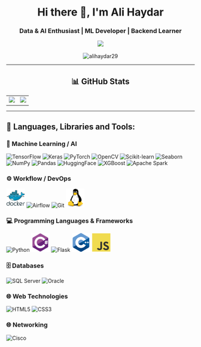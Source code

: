 <h1 align="center">Hi there 👋, I'm Ali Haydar</h1>
<h3 align="center">Data & AI Enthusiast | ML Developer | Backend Learner</h3>

<p align="center">
  <img src="https://media.giphy.com/media/hvRJCLFzcasrR4ia7z/giphy.gif" width="40"/>
</p>

<p align="center">
  <img src="https://komarev.com/ghpvc/?username=alihaydar29&label=Profile%20views&color=0e75b6&style=flat" alt="alihaydar29" />
</p>

---

<h2 align="center">📊 GitHub Stats</h2>

<table align="center">
  <tr>
    <td align="center">
      <img src="https://github-readme-stats.vercel.app/api?username=alihaydar29&show_icons=true&count_private=true&hide=contribs,issues&theme=default" width="520" />
    </td>
    <td align="center">
      <img src="https://github-readme-stats.vercel.app/api/top-langs/?username=alihaydar29&layout=compact&hide=html,css&theme=default" width="420" />
    </td>
  </tr>
</table>



---



<!-- 🚀 Skills Section -->
<h2 align="left">🚀 Languages, Libraries and Tools:</h2>

<!-- 🧠 Machine Learning / AI -->
<h3>🧠 Machine Learning / AI</h3>
<p align="left">
  <img src="https://www.vectorlogo.zone/logos/tensorflow/tensorflow-icon.svg" width="50" height="50" alt="TensorFlow"/>
  <img src="https://upload.wikimedia.org/wikipedia/commons/c/c9/Keras_Logo.jpg" width="50" height="50" alt="Keras"/>
  <img src="https://www.vectorlogo.zone/logos/pytorch/pytorch-icon.svg" width="50" height="50" alt="PyTorch"/>
  <img src="https://www.vectorlogo.zone/logos/opencv/opencv-icon.svg" width="50" height="50" alt="OpenCV"/>
  <img src="https://upload.wikimedia.org/wikipedia/commons/0/05/Scikit_learn_logo_small.svg" width="50" height="50" alt="Scikit-learn"/>
  <img src="https://seaborn.pydata.org/_static/logo-wide-lightbg.svg" width="70" height="40" alt="Seaborn"/>
  <img src="https://upload.wikimedia.org/wikipedia/commons/3/31/NumPy_logo_2020.svg" width="60" height="40" alt="NumPy"/>
  <img src="https://upload.wikimedia.org/wikipedia/commons/e/ed/Pandas_logo.svg" width="50" height="50" alt="Pandas"/>
  <img src="https://huggingface.co/datasets/huggingface/brand-assets/resolve/main/hf-logo.svg" width="60" height="40" alt="HuggingFace"/>
  <img src="https://upload.wikimedia.org/wikipedia/commons/6/69/XGBoost_logo.png" width="50" height="50" alt="XGBoost"/>
  <img src="https://upload.wikimedia.org/wikipedia/commons/f/f3/Apache_Spark_logo.svg" width="60" height="50" alt="Apache Spark"/>
</p>

<!-- ⚙️ DevOps / Workflow -->
<h3>⚙️ Workflow / DevOps</h3>
<p align="left">
  <img src="https://raw.githubusercontent.com/devicons/devicon/master/icons/docker/docker-original-wordmark.svg" width="50" height="50" alt="Docker"/>
  <img src="https://upload.wikimedia.org/wikipedia/commons/d/de/AirflowLogo.png" width="50" height="50" alt="Airflow"/>
  <img src="https://www.vectorlogo.zone/logos/git-scm/git-scm-icon.svg" width="50" height="50" alt="Git"/>
  <img src="https://raw.githubusercontent.com/devicons/devicon/master/icons/linux/linux-original.svg" width="50" height="50" alt="Linux"/>
</p>

<!-- 💻 Programming Languages & Frameworks -->
<h3>💻 Programming Languages & Frameworks</h3>
<p align="left">
  <img src="https://upload.wikimedia.org/wikipedia/commons/c/c3/Python-logo-notext.svg" width="50" height="50" alt="Python"/>
  <img src="https://raw.githubusercontent.com/devicons/devicon/master/icons/csharp/csharp-original.svg" width="50" height="50" alt="C#"/>
  <img src="https://cdn.worldvectorlogo.com/logos/flask.svg" width="50" height="50" alt="Flask"/>
  <img src="https://raw.githubusercontent.com/devicons/devicon/master/icons/cplusplus/cplusplus-original.svg" width="50" height="50" alt="C++"/>
  <img src="https://raw.githubusercontent.com/devicons/devicon/master/icons/javascript/javascript-original.svg" width="50" height="50" alt="JavaScript"/>
</p>

<!-- 🗄️ Databases -->
<h3>🗄️ Databases</h3>
<p align="left">
  <img src="https://www.svgrepo.com/show/303229/microsoft-sql-server-logo.svg" width="50" height="50" alt="SQL Server"/>
  <img src="https://upload.wikimedia.org/wikipedia/commons/5/50/Oracle_logo.svg" width="60" height="40" alt="Oracle"/>
</p>

<!-- 🌐 Web Technologies -->
<h3>🌐 Web Technologies</h3>
<p align="left">
  <img src="https://www.vectorlogo.zone/logos/w3_html5/w3_html5-icon.svg" width="50" height="50" alt="HTML5"/>
  <img src="https://www.vectorlogo.zone/logos/w3_css/w3_css-icon.svg" width="50" height="50" alt="CSS3"/>
</p>

<!-- 🌐 Networking -->
<h3>🌐 Networking</h3>
<p align="left">
  <img src="https://img.icons8.com/color/96/000000/cisco.png" width="50" height="50" alt="Cisco"/>
</p>





